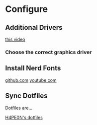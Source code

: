 # Configure

## Additional Drivers

[this video](https://www.youtube.com/watch?v=fHh5yrERvHw&list=PLAyUwmL7et7O8NsNz_7Tn8K8SKgbc0BP6&index=10)

### Choose the correct graphics driver

## Install Nerd Fonts

[github.com](https://github.com/ryanoasis/nerd-fonts/)
[youtube.com](https://www.youtube.com/watch?v=cBOaYidGaCQ)

## Sync Dotfiles

Dotfiles are...

[H4PE0N's dotfiles](https://github.com/H4PE0N/dotfiles)